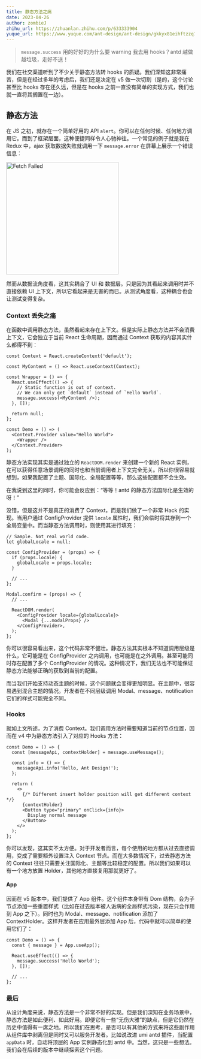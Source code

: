 ```yaml
---
title: 静态方法之痛
date: 2023-04-26
author: zombieJ
zhihu_url: https://zhuanlan.zhihu.com/p/633333904
yuque_url: https://www.yuque.com/ant-design/ant-design/gkkyx81eihftzzq7
---
```


> `message.success` 用的好好的为什么要 warning 我去用 hooks？antd 越做越垃圾，走好不送！

我们在社交渠道听到了不少关于静态方法转 hooks 的质疑。我们深知这非常痛苦，但是在经过多年的考虑后，我们还是决定在 v5 做一次切割（是的，这个讨论甚至比 hooks 存在还久远，但是在 hooks 之前一直没有简单的实现方式，我们也就一直将其搁置在一边）。

## 静态方法

在 JS 之初，就存在一个简单好用的 API `alert`。你可以在任何时候、任何地方调用它。而到了框架层面，这种便捷同样令人心驰神往。一个常见的例子就是我在 Redux 中，ajax 获取数据失败就调用一下 `message.error` 在屏幕上展示一个错误信息：

<img width="300" alt="Fetch Failed" src="https://user-images.githubusercontent.com/5378891/234574678-44b12d00-9318-4ff9-b234-08129c82fc78.png" />

然而从数据流角度看，这其实耦合了 UI 和 数据层。只是因为其看起来调用时并不直接依赖 UI 上下文，所以它看起来是无害的而已。从测试角度看，这种耦合也会让测试变得复杂。

### Context 丢失之痛

在函数中调用静态方法，虽然看起来存在上下文。但是实际上静态方法并不会消费上下文，它会独立于当前 React 生命周期，因而通过 Context 获取的内容其实什么都得不到：

```tsx
const Context = React.createContext('default');

const MyContent = () => React.useContext(Context);

const Wrapper = () => {
  React.useEffect(() => {
    // Static function is out of context.
    // We can only get `default` instead of `Hello World`.
    message.success(<MyContent />);
  }, []);

  return null;
};

const Demo = () => (
  <Context.Provider value="Hello World">
    <Wrapper />
  </Context.Provider>
);
```

静态方法实现其实是通过独立的 `ReactDOM.render` 来创建一个新的 React 实例，在可以获得任意场景调用的同时也和当前调用者上下文完全无关。所以你很容易就想到，如果我配置了主题、国际化、全局配置等等，那么这些配置都不会生效。

在我说到这里的同时，你可能会反应到：“等等！antd 的静态方法国际化是生效的呀！”

没错，但是这并不是真正的消费了 Context，而是我们做了一个非常 Hack 的实现。当用户通过 ConfigProvider 提供 `locale` 属性时，我们会临时将其存到一个全局变量中。而当静态方法调用时，则使用其进行填充：

```tsx
// Sample. Not real world code.
let globalLocale = null;

const ConfigProvider = (props) => {
  if (props.locale) {
    globalLocale = props.locale;
  }

  // ...
};

Modal.confirm = (props) => {
  // ...

  ReactDOM.render(
    <ConfigProvider locale={globalLocale}>
      <Modal {...modalProps} />
    </ConfigProvider>,
  );
};
```

你可以很容易看出来，这个代码非常不健壮。静态方法其实根本不知道调用层级是什么，它可能是在 ConfigProvider 之内调用，也可能是在之外调用。甚至可能同时存在配置了多个 ConfigProvider 的情况。这种情况下，我们无法也不可能保证静态方法能够正确的获取到当前的配置。

而当我们开始支持动态主题的时候，这个问题就会变得更加明显。在主题中，很容易遇到混合主题的情况。开发者在不同层级调用 Modal、message、notification 它们的样式可能完全不同。

### Hooks

就如上文所述，为了消费 Context。我们调用方法时需要知道当前的节点位置，因而在 v4 中为静态方法引入了对应的 Hooks 方法：

```tsx
const Demo = () => {
  const [messageApi, contextHolder] = message.useMessage();

  const info = () => {
    messageApi.info('Hello, Ant Design!');
  };

  return (
    <>
      {/* Different insert holder position will get different context */}
      {contextHolder}
      <Button type="primary" onClick={info}>
        Display normal message
      </Button>
    </>
  );
};
```

你可以发现，这其实不太方便。对于开发者而言，每个使用的地方都从过去直接调用，变成了需要额外设置注入 Context 节点。而在大多数情况下，过去静态方法的 Context 往往只需要关注国际化、主题等比较稳定的配置。所以我们如果可以有一个地方放置 Holder，其他地方直接复用那就更好了。

#### App

因而在 v5 版本中，我们提供了 App 组件。这个组件本身带有 Dom 结构，会为子节点添加一些重置样式（比如在过去版本被人诟病的全局样式污染，现在只会作用到 App 之下）。同时也为 Modal、message、notification 添加了 ContextHolder。这样开发者在应用最外层添加 App 后，代码中就可以简单的使用它们了：

```tsx
const Demo = () => {
  const { message } = App.useApp();

  React.useEffect(() => {
    message.success('Hello World');
  }, []);

  // ...
};
```

### 最后

从设计角度来说，静态方法是一个非常不好的实现。但是我们深知在业务场景中，静态方法是如此便利、如此好用。即便它有一些“无伤大雅”的缺点，但是它仍然在历史中值得有一席之地。所以我们在思考，是否可以有其他的方式来将这些副作用从组件库中剥离但是同时又可以服务开发者。比如说改进 umi antd 插件，当配置 `appData` 时，自动将顶层的 App 实例静态化到 antd 中。当然，这只是一些想法。我们会在后续的版本中继续探索这个问题。
